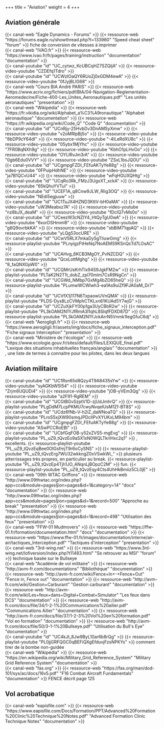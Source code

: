 +++
title = "Aviation"
weight = 4
+++

## Aviation générale

<div class="contenu">
{{< canal-web "Eagle Dynamics - Forums" >}}
{{< ressource-web "https://forums.eagle.ru/showthread.php?t=133980" "Speed cheat sheet" "forum" >}}
fiche de conversion de vitesses à imprimer
</div>

<div class="contenu">
{{< canal-web "IVAO.fr" >}}
{{< ressource-web "https://www.ivao.fr/fr/pages/training/instruction" "documentation" "documentation" >}}
</div>

<div class="contenu"> <!-- WEH Videos //-->
{{< canal-youtube "id" "UC_cytwz_KcUBCqHZ7SZQIjA" >}}
{{< ressource-video-youtube "CZDEfq1Tdro" >}}
</div>

<div class="contenu"> <!-- ERAU SpecialVFR //-->
{{< canal-youtube "id" "UCWzIOaQY6RUoZj0xGDM4ewA" >}}
{{< ressource-video-youtube "0fJyjBLIG68" >}}
</div>

<div class="contenu">
{{< canal-web "Cours BIA André PARIS" >}}
{{< ressource-web "https://www.acriv.org/fichiers/pdf/BIA/04-Navigation-Reglementation-Aeromedecine/Fiche-400-Les_Unites_Aeronautiques.pdf" "Les unités aéronautiques" "presentation" >}}
</div>

<div class="contenu">
{{< canal-web "Wikipédia" >}}
{{< ressource-web "https://fr.vikidia.org/wiki/Alphabet_a%C3%A9ronautique" "Alphabet aéronautique" "documentation" >}}
{{< ressource-web "https://fr.wikipedia.org/wiki/Code_Q" "Code Q" "documentation" >}}
</div>

<div class="contenu"> <!-- SIM2HEAVEN //-->
{{< canal-youtube "id" "UCnRjy-25HvbDv3DnAMSyXmw" >}}
{{< ressource-video-youtube "v2oMRlpBj5o" >}}
{{< ressource-video-youtube "8bDP9cY64dI" >}}
{{< ressource-video-youtube "-4ILeRdXU8c" >}}
{{< ressource-video-youtube "05ybx1MjYhc" >}}
{{< ressource-video-youtube "7FR0BqNXh9g" >}}
{{< ressource-video-youtube "KbhO1pLHvOo" >}}
{{< ressource-video-youtube "OYLlRvJm3rA" >}}
{{< ressource-video-youtube "0gb6Edu0VVY" >}}
{{< ressource-video-youtube "ZSxL1bsJQOU" >}}
</div>

<div class="contenu de_qualite"> <!-- Doc //-->
{{< canal-youtube "id" "UCgmpgFZDI_FEfuAKTyYe88g" >}}
{{< ressource-video-youtube "0FPuipHdhNE" >}} {{< ressource-video-youtube "ja7B1QCvU44" >}} {{< ressource-video-youtube "wFqHGUXQHtg" >}}
</div>

<div class="contenu"> <!-- abvmcine //-->
{{< canal-youtube "id" "UCqRo3Rk_FMzJ3UgxXT_xckA" >}}
{{< ressource-video-youtube "65kQhuYVTuI" >}}
</div>

<div class="contenu"> <!-- VEAF //-->
{{< canal-youtube "id" "UCEF1A_q8Cnw9JLW_Rlig3OQ" >}}
{{< ressource-video-youtube "NEdi5egjuuw" >}}
</div>

<div class="contenu de_qualite"> <!-- EFPV //-->
{{< canal-youtube "id" "UC1TuJX4HZND3KttV-bH0aMA" >}}
{{< ressource-video-youtube "uW3Meabxz7A" >}}
{{< ressource-video-youtube "nz8bJX_deaM" >}}
{{< ressource-video-youtube "fDcIQ7vMs0o" >}}
</div>

<div class="contenu"> <!-- dr_bidine //-->
{{< canal-youtube "id" "UCeezW3cNZIY4_HtQyTgU0wA" >}}
{{< ressource-video-youtube "6xorDSHmml8" >}}
{{< ressource-video-youtube "g6Q9ovrbkKA" >}}
{{< ressource-video-youtube "sbBiM71qpAQ" >}}
{{< ressource-video-youtube "yLQg53ocURE" >}}
</div>

<div class="contenu"> <!-- Requiem / The Air Combat Tutorial Library //-->
{{< canal-youtube "id" "UCwV5RLX7mkaDy5gTIiuwGmg" >}}
{{< ressource-playlist-youtube "PLnyigzFtHeNq7NoAEMS9KSnQcTd7LOsAC" >}}
</div>

<div class="contenu de_qualite"> <!-- FlightInsight //-->
{{< canal-youtube "id" "UCAHvg_6KCB3MgOY_PvNZCDQ" >}}
{{< ressource-video-youtube "QcxLottMghg" >}}
{{< ressource-video-youtube "8_faQNXGpW0" >}}
</div>

<div class="contenu"> <!-- Cindy Hollman //-->
{{< canal-youtube "id" "UCQMrUsKrhTIx94S9JgkFM2w" >}}
{{< ressource-playlist-youtube "PLTaK2N2T1t_dobZ_zpl70mIm7CsR9NgCn" >}}
</div>

<div class="contenu"> <!-- P Gatcomb //-->
{{< canal-youtube "id" "UCGWd_NMbp7GxMg4bZO65heQ" >}}
{{< ressource-playlist-youtube "PLumwWCWlwh3-ea1As9uiZf9FJA0aM_Dr7" >}}
</div>

<div class="contenu"> <!-- Azghaar //-->
{{< canal-youtube "id" "UCVfX1j117N6TxpaowUVnQMA" >}}
{{< ressource-playlist-youtube "PLDS-Dys8LzCVMphCTKLxn61KUAd5Y7wjG" >}}
</div>

<div class="contenu"> <!-- Grim Reapers //-->
{{< canal-youtube "id" "UCZuXjkFY00p1ga3UyCBbR2w" >}}
{{< ressource-playlist-youtube "PL3kOAM2N1YJfRmA3l1qhL8SIqfFDXD87D" >}}
{{< ressource-playlist-youtube "PL3kOAM2N1YJckArrN5Vnmk1IegGfuC6dj" >}}
</div>

<div class="contenu">
{{< canal-web "Aerogligli.fr" >}}
{{< ressource-web "https://www.aerogligli.fr/assets/img/docs/fiche_signaux_interception.pdf" "Fiche signaux Interception" "presentation" >}}
</div>

<div class="contenu">
{{< canal-web "Ministère de l'écologie" >}}
{{< ressource-web "https://www.ecologie.gouv.fr/sites/default/files/LEXIQUE_final.pdf" "Lexique des situations inhabituelles français/anglais" "documentation" >}}
, une liste de termes à connaitre pour les pilotes, dans les deux langues
</div>

## Aviation militaire
<div class="contenu"> <!-- Spudknocker //-->
{{< canal-youtube "id" "UC1Rsn65d8Qzy4T9A8435sYw" >}}
{{< ressource-video-youtube "syAGKbW5I54" >}}
{{< ressource-video-youtube "Zrjm6UQUDi4" >}}
{{< ressource-video-youtube "jOB-yVEm3Qg" >}}
{{< ressource-video-youtube "a2F91-RgREM" >}}
</div>

<div class="contenu"> <!-- Rakuzard //-->
{{< canal-youtube "id" "UCGtBGvSzptV1D-zjUdJmhrQ" >}}
{{< ressource-playlist-youtube "PLgDdM7LcpPKMU7cwyNvqeIUsM1Zf-BT8S" >}}
</div>

<div class="contenu"> <!-- THE AIR WARFARE GROUP //-->
{{< canal-youtube "id" "UCdz6fNb-V-h2iZ_daWNoaTQ" >}}
{{< ressource-playlist-youtube "PLroS5xjXW90smqJPDcIlPvXYUKxLM94bm" >}}
</div>

<div class="contenu"> <!-- Doc //-->
{{< canal-youtube "id" "UCgmpgFZDI_FEfuAKTyYe88g" >}}
{{< ressource-video-youtube "ASwPCCRoEBI" >}}
</div>

<div class="contenu"> <!-- Commander Steinsch //-->
{{< canal-youtube "id" "UCbfGqFOB-y52xZVS5-mgEvg" >}}
{{< ressource-playlist-youtube "PL_uZ9_tQvzEo9aSX1xN0WQLTkrIHxc2q1" >}}
, excellents.
{{< ressource-playlist-youtube "PL_uZ9_tQvzEqBee0OIGsfmjT9r6oCySNS" >}}
{{< ressource-playlist-youtube "PL_uZ9_tQvzErg7WU32wkkngZ0xVSwkWi_" >}}
plusieurs atterrissages très propres, en particulier au break.
{{< ressource-playlist-youtube "PL_uZ9_tQvzEp4Tjh1JO_ANqnLjBOpzC2M" >}}
fun.
{{< ressource-playlist-youtube "PL_uZ9_tQvzEqy4Cts4UhHkBmiiz5CL0jE" >}}
</div>

<div class="contenu">
{{< canal-web "09th WTAC Griffons" >}}
{{< ressource-web "http://www.09thwtac.org/index.php?app=ccs&module=pages&section=pages&id=1&category=14" "docs" "documentation" >}}
{{< ressource-web "http://www.09thwtac.org/index.php?app=ccs&module=pages&section=pages&id=1&record=500" "Approche au break" "presentation" >}}
{{< ressource-web "http://www.09thwtac.org/index.php?app=ccs&module=pages&section=pages&id=1&record=498" "Utilisation des feux" "presentation" >}}
</div>

<div class="contenu">
{{< canal-web "FFW-01 Mudmovers" >}}
{{< ressource-web "https://ffw-01.fr/formation/documentation.html" "docs" "documentation" >}}
{{< ressource-web "https://www.ffw-01.fr/images/documentation/interne/air-air/tactiques_Interception.pdf" "Tactiques d'interception" "presentation" >}}
</div>

<div class="contenu">
{{< canal-web "3rd-wing.net" >}}
{{< ressource-web "https://www.3rd-wing.net/lofiversion/index.php?t11483.html" "Se retrouver au MSI" "forum" >}}
technique basée sur le Bullseye
</div>

<div class="contenu">
{{< canal-web "Académie de vol militaire" >}}
{{< ressource-web "http://avm-fr.com/documentations" "Bibliothèque" "documentation" >}}
{{< ressource-web "http://avm-fr.com/wiki/Fence+In+-+Fence+Out" "Fence in, Fence out" "documentation" >}}
{{< ressource-web "http://avm-fr.com/wiki/Gestion+Carburant" "Gestion carburant" "documentation" >}}
{{< ressource-web "http://avm-fr.com/wiki/Les+feux+dans+Digital+Combat+Simulator" "Les feux dans DCS" "documentation" >}}
{{< ressource-web "http://avm-fr.com/docs/file/34/1-2-1%20Communications%20ailier.pdf" "Communications Ailier" "documentation" >}}
{{< ressource-web "http://avm-fr.com/docs/file/37/1-2-3%20Vol%20en%20formation.pdf" "Vol en formation" "documentation" >}}
{{< ressource-web "http://avm-fr.com/docs/file/50/3-1-1%20Bullseye.pdf" "Utilisation du Bull's Eye" "documentation" >}}
</div>

<div class="contenu de_qualite"> <!-- Ian Christie //-->
{{< canal-youtube "id" "UC4kJt_8Jw9ByL10ar6b8rQg" >}}
{{< ressource-playlist-youtube "PL0jjGRFQGC0qBEFiQXgEfduvjFzsNPKYs" >}}
comment tirer de la bombe non-guidée
</div>

<div class="contenu">
{{< canal-web "Wikipédia" >}}
{{< ressource-web "https://en.wikipedia.org/wiki/Military_Grid_Reference_System" "Military Grid Reference System" "documentation" >}}
</div>

<div class="contenu"> <!-- fas.org //-->
{{< canal-web "fas.org" >}}
{{< ressource-web "https://fas.org/man/dod-101/sys/ac/docs/16v5.pdf" "F16 Combat Aircraft Fundamentals" "documentation" >}}
FENCE décrit page 125
</div>

## Vol acrobatique
<div class="contenu">
{{< canal-web "eapisfile.com" >}}
{{< ressource-web "https://www.eapisfile.com/Docs/Formation/PPT/Advanced%20Formation%20Clinic%20Technique%20Notes.pdf" "Advanced Formation Clinic Technique Notes" "documentation" >}}
</div>
